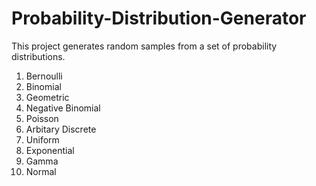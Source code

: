 # Probability-Distribution-Generator
This project generates random samples from a set of probability distributions.
1. Bernoulli
2. Binomial
3. Geometric
4. Negative Binomial
5. Poisson
6. Arbitary Discrete
7. Uniform
8. Exponential
9. Gamma
10. Normal
